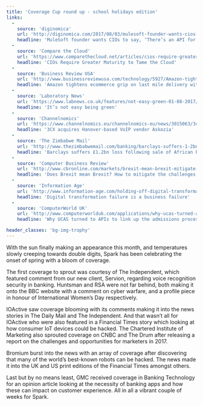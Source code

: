 ```yaml
---
title: 'Coverage Cup round up - school holidays edition'
links:
  -
    source: 'diginomica'
    url: 'http://diginomica.com/2017/08/03/mulesoft-founder-wants-cios-to-say-theres-an-api-for-that/'
    headline: 'MuleSoft founder wants CIOs to say, ‘There’s an API for that’'
  -
    source: 'Compare the Cloud'
    url: 'https://www.comparethecloud.net/articles/cios-require-greater-maturity-to-tame-the-cloud/'
    headline: 'CIOs Require Greater Maturity to Tame the Cloud'
  -
    source: 'Business Review USA'
    url: 'http://www.businessreviewusa.com/technology/5927/Amazon-tightens-ecommerce-grip-on-last-mile-delivery-with-The-Hub'
    headline: 'Amazon tightens ecommerce grip on last mile delivery with The Hub'
  -
    source: 'Laboratory News'
    url: 'https://www.labnews.co.uk/features/not-easy-green-01-08-2017/'
    headline: 'It’s not easy being green'
  -
    source: 'Channelnomics'
    url: 'https://www.channelnomics.eu/channelnomics-eu/news/3015063/3cx-acquires-hanover-based-voip-vendor-askozia'
    headline: '3CX acquires Hanover-based VoIP vendor Askozia'
  -
    source: 'The Zimbabwe Mail'
    url: 'http://www.thezimbabwemail.com/banking/barclays-suffers-1-2bn-loss-following-sale-african-business/'
    headline: 'Barclays suffers £1.2bn loss following sale of African business'
  -
    source: 'Computer Business Review'
    url: 'http://www.cbronline.com/markets/brexit-mean-brexit-mitigate-challenges-cross-border-operations/'
    headline: 'Does Brexit mean Brexit? How to mitigate the challenges of cross-border operations'
  -
    source: 'Information Age'
    url: 'http://www.information-age.com/holding-off-digital-transformation-prepare-fail-123467567/'
    headline: 'Digital transformation failure is a business failure'
  -
    source: 'ComputerWorld UK'
    url: 'http://www.computerworlduk.com/applications/why-ucas-turned-apis-link-up-university-admissions-process-3661757/'
    headline: 'Why UCAS turned to APIs to link up the admissions process for millions of students'

header_classes: 'bg-img-trophy'
---
```


With the sun finally making an appearance this month, and temperatures slowly creeping towards double digits, Spark has been celebrating the onset of spring with a bloom of coverage.

The first coverage to sprout was courtesy of The Independent, which featured comment from our new client, Servion, regarding voice recognition security in banking. Huntsman and RSA were not far behind, both making it onto the BBC website with a comment on cyber warfare, and a profile piece in honour of International Women’s Day respectively.

IOActive saw coverage blooming with its comments making it into the news stories in The Daily Mail and The Independent. And that wasn’t all for IOActive who were also featured in a Financial Times story which looking at how consumer IoT devices could be hacked. The Chartered Institute of Marketing also sprouted coverage on CNBC and The Drum after releasing a report on the challenges and opportunities for marketers in 2017.

Bromium burst into the news with an array of coverage after discovering that many of the world’s best-known robots can be hacked. The news made it into the UK and US print editions of the Financial Times amongst others.

Last but by no means least, GMC received coverage in Banking Technology for an opinion article looking at the necessity of banking apps and how these can impact on customer experience. All in all a vibrant couple of weeks for Spark.
